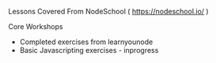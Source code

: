 
Lessons Covered From NodeSchool ( https://nodeschool.io/ )

Core Workshops

- Completed exercises from learnyounode
- Basic Javascripting exercises - inprogress
